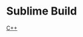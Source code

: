 # Sublime Build 

[C++](https://github.com/Sohando/C-Template/blob/master/Sublime%20Buid%20System%20C%2B%2B.txt)
